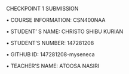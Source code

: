 CHECKPOINT 1 SUBMISSION

•	COURSE INFORMATION:    CSN400NAA

•	STUDENT’ S NAME:             CHRISTO SHIBU KURIAN

•	STUDENT’S NUMBER:        147281208

•	GITHUB ID:                           147281208-myseneca

•	TEACHER’S NAME:              ATOOSA NASIRI
